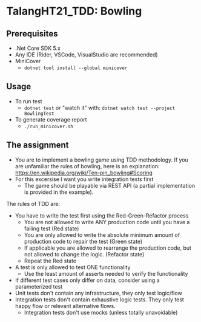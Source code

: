 # TalangHT21_TDD: Bowling

## Prerequisites
* .Net Core SDK 5.x
* Any IDE (Rider, VSCode, VisualStudio are recommended)
* MiniCover
  * `dotnet tool install --global minicover`

## Usage
* To run test
  * `dotnet test` or "watch it" with: `dotnet watch test --project BowlingTest`
* To generate coverage report
  * `./run_minicover.sh`

## The assignment
* You are to implement a bowling game using TDD methodology. If you are unfamiliar the rules of bowling, here is an explanation: https://en.wikipedia.org/wiki/Ten-pin_bowling#Scoring
* For this excersise I want you write integration tests first
  * The game should be playable via REST API (a partial implementation is provided in the example).

The rules of TDD are:
* You have to write the test first using the Red-Green-Refactor process
  * You are not allowed to write ANY production code until you have a failing test (Red state)
  * You are only allowed to write the absolute minimum amount of production code to repair the test (Green state)
  * If applicable you are allowed to rearrange the production code, but not allowed to change the logic. (Refactor state)
  * Repeat the Red state
* A test is only allowed to test ONE functionality
  * Use the least amount of asserts needed to verify the functionality
* If different test cases only differ on data, consider using a parameterized test
* Unit tests don't contain any infrastructure, they only test logic/flow
* Integration tests don't contain exhaustive logic tests. They only test happy flow or relevant alternative flows.
  * Integration tests don't use mocks (unless totally unavoidable)
